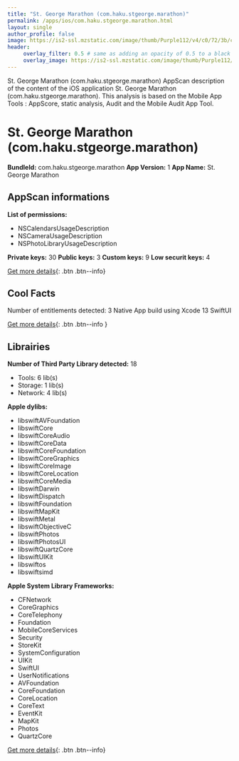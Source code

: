 ```yaml
---
title: "St. George Marathon (com.haku.stgeorge.marathon)"
permalink: /apps/ios/com.haku.stgeorge.marathon.html
layout: single
author_profile: false
image: https://is2-ssl.mzstatic.com/image/thumb/Purple112/v4/c0/72/3b/c0723b84-f7fd-ef85-ff64-6bd0cfbc8565/AppIcon-0-0-1x_U007emarketing-0-0-0-7-0-0-sRGB-0-0-0-GLES2_U002c0-512MB-85-220-0-0.png/512x512bb.jpg
header: 
     overlay_filter: 0.5 # same as adding an opacity of 0.5 to a black background
     overlay_image: https://is2-ssl.mzstatic.com/image/thumb/Purple112/v4/c0/72/3b/c0723b84-f7fd-ef85-ff64-6bd0cfbc8565/AppIcon-0-0-1x_U007emarketing-0-0-0-7-0-0-sRGB-0-0-0-GLES2_U002c0-512MB-85-220-0-0.png/512x512bb.jpg
---
```

St. George Marathon (com.haku.stgeorge.marathon) AppScan description of the content of the iOS application St. George Marathon (com.haku.stgeorge.marathon). This analysis is based on the Mobile App Tools : AppScore, static analysis, Audit and the Mobile Audit App Tool.

# St. George Marathon (com.haku.stgeorge.marathon)

**BundleId:** com.haku.stgeorge.marathon
**App Version:** 1
**App Name:** St. George Marathon


## AppScan informations 

**List of permissions:** 
- NSCalendarsUsageDescription
- NSCameraUsageDescription
- NSPhotoLibraryUsageDescription
  
  
**Private keys:** 30
**Public keys:** 3
**Custom keys:** 9
**Low securit keys:** 4
  
[Get more details](/pricing.html){: .btn .btn--info}

## Cool Facts

Number of entitlements detected: 3
Native App
build using Xcode 13
SwiftUI
  
[Get more details](/pricing.html){: .btn .btn--info }

## Librairies 
**Number of Third Party Library detected:** 18
- Tools: 6 lib(s)
- Storage: 1 lib(s)
- Network: 4 lib(s)


**Apple dylibs:**
- libswiftAVFoundation
- libswiftCore
- libswiftCoreAudio
- libswiftCoreData
- libswiftCoreFoundation
- libswiftCoreGraphics
- libswiftCoreImage
- libswiftCoreLocation
- libswiftCoreMedia
- libswiftDarwin
- libswiftDispatch
- libswiftFoundation
- libswiftMapKit
- libswiftMetal
- libswiftObjectiveC
- libswiftPhotos
- libswiftPhotosUI
- libswiftQuartzCore
- libswiftUIKit
- libswiftos
- libswiftsimd


**Apple System Library Frameworks:**
- CFNetwork
- CoreGraphics
- CoreTelephony
- Foundation
- MobileCoreServices
- Security
- StoreKit
- SystemConfiguration
- UIKit
- SwiftUI
- UserNotifications
- AVFoundation
- CoreFoundation
- CoreLocation
- CoreText
- EventKit
- MapKit
- Photos
- QuartzCore


  
[Get more details](/pricing.html){: .btn .btn--info}

